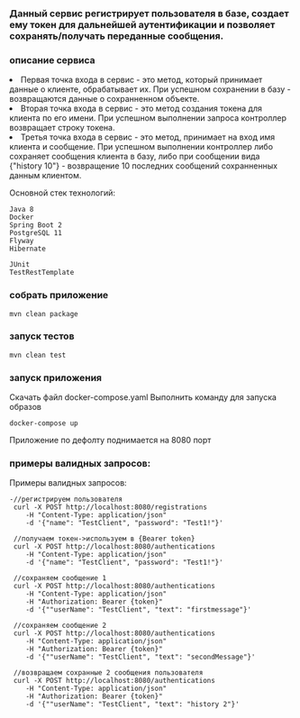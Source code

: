 <h3>Данный сервис регистрирует пользователя в базе, создает ему токен для дальнейшей аутентификации и позволяет сохранять/получать переданные сообщения.</h3>

### описание сервиса
<li> Первая точка входа в сервис - это метод, который принимает данные о клиенте, обрабатывает их. При успешном сохранении в базу - возвращаются данные о сохранненном объекте. </li>

<li> Вторая точка входа в сервис - это метод создания токена для клиента по его имени. При успешном выполнении запроса контроллер возвращает строку токена.</li>

<li> Третья точка входа в сервис - это метод, принимает на вход имя клиента и сообщение. При успешном выполнении контроллер либо сохраняет сообщения клиента в базу, либо при сообщении вида {"history 10"} - возвращение 10 последних сообщений сохранненных данным клиентом.</li>

Основной стек технологий:
    
    Java 8
    Docker
    Spring Boot 2
    PostgreSQL 11
    Flyway
    Hibernate
    
    JUnit
    TestRestTemplate

### собрать приложение 

    mvn clean package
  
### запуск тестов     
    
    mvn clean test

### запуск приложения
Скачать файл docker-compose.yaml
Выполнить команду для запуска образов

    docker-compose up
   
Приложение по дефолту поднимается на 8080 порт
        
### примеры валидных запросов:
Примеры валидных запросов:

    -//регистрируем пользователя
     curl -X POST http://localhost:8080/registrations 
        -H "Content-Type: application/json"
        -d '{"name": "TestClient", "password": "Test1!"}' 
        
     //получаем токен->используем в {Bearer token}
     curl -X POST http://localhost:8080/authentications 
        -H "Content-Type: application/json"
        -d '{"name": "TestClient", "password": "Test1!"}'
        
     //сохраняем сообщение 1
     curl -X POST http://localhost:8080/authentications 
        -H "Content-Type: application/json"
        -H "Authorization: Bearer {token}"
        -d '{""userName": "TestClient", "text": "firstmessage"}'
        
     //сохраняем сообщение 2
     curl -X POST http://localhost:8080/authentications 
        -H "Content-Type: application/json"
        -H "Authorization: Bearer {token}"
        -d '{""userName": "TestClient", "text": "secondMessage"}'
        
     //возвращаем сохранные 2 сообщения пользователя
     curl -X POST http://localhost:8080/authentications 
        -H "Content-Type: application/json"
        -H "Authorization: Bearer {token}"
        -d '{""userName": "TestClient", "text": "history 2"}'

 
